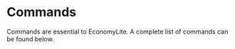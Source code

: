 # Commands #

Commands are essential to EconomyLite. A complete list of commands can be found below.